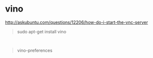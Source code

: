 # vino

http://askubuntu.com/questions/12206/how-do-i-start-the-vnc-server

> sudo apt-get install vino

&nbsp;
> vino-preferences
